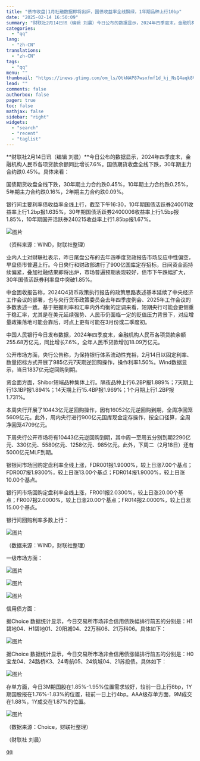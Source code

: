 ```yaml
---
title: "债市收盘|1月社融数据即将出炉，国债收益率全线飘绿，1年期品种上行10bp"
date: "2025-02-14 16:50:09"
summary: "财联社2月14日讯（编辑 刘晨）今日公布的数据显示，2024年四季度末，金融机构人民币各项贷款余额同..."
categories:
  - "qq"
lang:
  - "zh-CN"
translations:
  - "zh-CN"
tags:
  - "qq"
menu: ""
thumbnail: "https://inews.gtimg.com/om_ls/OtkNAP87wsxfmf1d_kj_NsQ4aqk8VhPrg-JoAZqL-Z-qIAA_640360/0"
lead: ""
comments: false
authorbox: false
pager: true
toc: false
mathjax: false
sidebar: "right"
widgets:
  - "search"
  - "recent"
  - "taglist"
---
```


**财联社2月14日讯（编辑 刘晨）**今日公布的数据显示，2024年四季度末，金融机构人民币各项贷款余额同比增长7.6%。国债期货收盘全线下跌，30年期主力合约跌0.45%。具体来看：

国债期货收盘全线下跌，30年期主力合约跌0.45%，10年期主力合约跌0.25%，5年期主力合约跌0.16%，2年期主力合约跌0.09%。

银行间主要利率债收益率全线上行，截至下午16:30，10年期国债活跃券240011收益率上行1.2bp报1.635%，30年期国债活跃券2400006收益率上行1.5bp报1.85%，10年期国开活跃券240215收益率上行1.85bp报1.67%。

![图片](https://inews.gtimg.com/om_bt/OsxPHMT7nSmPXUZMobjM0fJLbEbR4FzhTRvnwli3w9mqIAA/641)

（资料来源：WIND，财联社整理）

业内人士对财联社表示，昨日尾盘公布的去年四季度货政报告市场反应中性偏空，早盘债市普遍上行。今日央行和财政部进行了900亿国库定存招标，日间资金面持续偏紧，叠加社融结果即将出炉，市场普遍预期表现较好，债市下午跌幅扩大，30年国债活跃券利率盘中突破1.85%。

中金固收报告称，2024Q4货币政策执行报告的政策思路表述基本延续了中央经济工作会议的部署，也与央行货币政策委员会去年四季度例会、2025年工作会议的多数表述一致。基于把握利率和汇率内外均衡的定调来看，短期央行可能会更侧重于稳汇率，尤其是在美元延续强势、人民币仍面临一定的贬值压力背景下，对应增量政策落地可能会靠后，时点上更有可能在3月份或二季度初。

中国人民银行今日发布数据，2024年四季度末，金融机构人民币各项贷款余额255.68万亿元，同比增长7.6%，全年人民币贷款增加18.09万亿元。

公开市场方面，央行公告称，为保持银行体系流动性充裕，2月14日以固定利率、数量招标方式开展了985亿元7天期逆回购操作，操作利率1.50%。Wind数据显示，当日1837亿元逆回购到期。

资金面方面，Shibor短端品种集体上行。隔夜品种上行6.2BP报1.889%；7天期上行13.1BP报1.894%；14天期上行15.4BP报1.969%；1个月期上行1.2BP报1.731%。

本周央行开展了10443亿元逆回购操作，因有16052亿元逆回购到期，全周净回笼5609亿元。此外，周内央行进行900亿元国库现金定存操作，按全口径算，全周净回笼4709亿元。

下周央行公开市场将有10443亿元逆回购到期，其中周一至周五分别到期2290亿元、330亿元、5580亿元、1258亿元、985亿元。此外，下周二（2月18日）还有5000亿元MLF到期。

银银间市场回购定盘利率全线上涨，FDR001报1.9000%，较上日涨7.00个基点；FDR007报1.9300%，较上日涨13.00个基点；FDR014报1.9000%，较上日涨10.00个基点。

银行间市场回购定盘利率全线上涨，FR001报2.0300%，较上日涨20.00个基点；FR007报2.0000%，较上日涨20.00个基点；FR014报2.0000%，较上日涨15.00个基点。

银行间回购利率多数上行：

![图片](https://inews.gtimg.com/om_bt/O0Q1y4_7d2BOOs2RMTVdx2pjuqoHYwnIwBmnjqlOJMkWAAA/641)

（数据来源：WIND，财联社整理）

一级市场方面：

![图片](https://inews.gtimg.com/om_bt/OfXYqwfh4jKxQkXIfEgXirBpw3VhG4OZ9qW2s7COYnSesAA/641)

![图片](https://inews.gtimg.com/om_bt/ONdJK4HvadxoWS-TJbENX-vx0e31FPR6BQhESzAW-BmhgAA/641)

![图片](https://inews.gtimg.com/om_bt/Oze0utuca3x6RhLgm0nvWRYjcU9lxQu00kOT7fNYVRIU0AA/641)

信用债方面：

据Choice 数据统计显示，今日交易所市场非金信用债跌幅排行前五的分别是：H1碧地04、H1碧地01、20阳城04、22万科06、21万科06。具体如下：

![图片](https://inews.gtimg.com/om_bt/OWHBAEgfd301Rx9vIcDGQLRCgxGc35X17Ljf_xN35Fh-gAA/641)

据Choice 数据统计显示，今日交易所市场非金信用债涨幅排行前五的分别是：H0宝龙04、24路桥K3、24粤航05、24筑城04、21苏投债。具体如下：

![图片](https://inews.gtimg.com/om_bt/OKxevVw5b7IL40a4Ch7auftki46LNCOTt_mDqZXVjfd60AA/641)

存单方面，今日3M期国股在1.85%-1.95%位置需求较好，较前一日上行8bp，1Y期国股报在1.76%-1.83%的位置，较前一日上行4bp。AAA级存单方面，9M成交在1.88%，1Y成交在1.87%的位置。

![图片](https://inews.gtimg.com/om_bt/O1F5Tq-3dHNK-DraXgIFSpcQPYiVGMuqQ43v0JnQB3gu4AA/641)

（数据来源：Choice，财联社整理）

（财联社 刘晨）

[qq](https://new.qq.com/rain/a/20250214A06DBV00)
